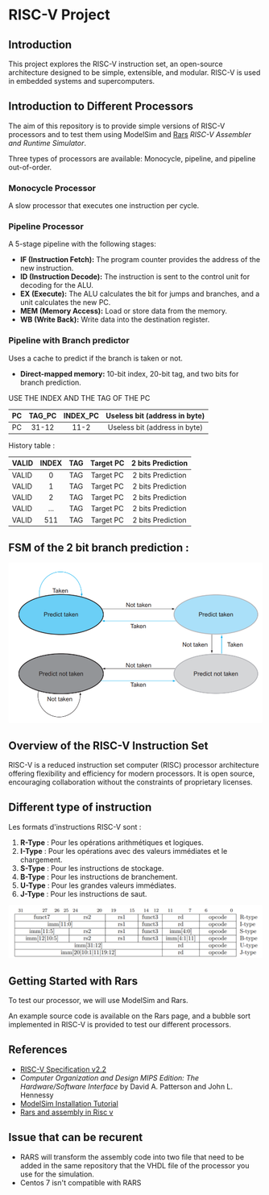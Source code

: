 # RISC-V Project

## Introduction

This project explores the RISC-V instruction set, an open-source architecture designed to be simple, extensible, and modular. RISC-V is used in embedded systems and supercomputers.

## Introduction to Different Processors

The aim of this repository is to provide simple versions of RISC-V processors and to test them using ModelSim and [Rars](https://github.com/TheThirdOne/rars) _RISC-V Assembler and Runtime Simulator_.

Three types of processors are available: Monocycle, pipeline, and pipeline out-of-order.

### Monocycle Processor

A slow processor that executes one instruction per cycle.

### Pipeline Processor

A 5-stage pipeline with the following stages:

- **IF (Instruction Fetch):** The program counter provides the address of the new instruction.
- **ID (Instruction Decode):** The instruction is sent to the control unit for decoding for the ALU.
- **EX (Execute):** The ALU calculates the bit for jumps and branches, and a unit calculates the new PC.
- **MEM (Memory Access):** Load or store data from the memory.
- **WB (Write Back):** Write data into the destination register.

### Pipeline with Branch predictor

Uses a cache to predict if the branch is taken or not.

- **Direct-mapped memory:** 10-bit index, 20-bit tag, and two bits for branch prediction.

USE THE INDEX AND THE TAG OF THE PC

| PC     | TAG_PC| INDEX_PC| Useless bit (address in byte) |
|:-------|:---:|:-----------:|:----------:|
| PC     | 31-12 |  11-2   | Useless bit (address in byte) |

History table : 

|VALID |INDEX| TAG | Target PC | 2 bits Prediction |
|:-------|:---:|:-----------:|:----------:|:----------:|
|VALID |0| TAG | Target PC | 2 bits Prediction |
|VALID |1| TAG | Target PC | 2 bits Prediction |
|VALID |2| TAG | Target PC | 2 bits Prediction |
|VALID |...| TAG | Target PC | 2 bits Prediction |
|VALID | 511 |TAG | Target PC | 2 bits Prediction |


## FSM of the 2 bit branch prediction : 

![Schematic of the 2 bit predictor](https://github.com/RISCeirb/Risc-v-processor/blob/main/Picture/2%20bit%20predictor.png)

## Overview of the RISC-V Instruction Set

RISC-V is a reduced instruction set computer (RISC) processor architecture offering flexibility and efficiency for modern processors. It is open source, encouraging collaboration without the constraints of proprietary licenses.

## Different type of instruction 

Les formats d'instructions RISC-V sont :

1. **R-Type** : Pour les opérations arithmétiques et logiques.
2. **I-Type** : Pour les opérations avec des valeurs immédiates et le chargement.
3. **S-Type** : Pour les instructions de stockage.
4. **B-Type** : Pour les instructions de branchement.
5. **U-Type** : Pour les grandes valeurs immédiates.
6. **J-Type** : Pour les instructions de saut.

![Instruction format](https://github.com/RISCeirb/Risc-v-processor/blob/main/Picture/Instruction%20type.png)


## Getting Started with Rars

To test our processor, we will use ModelSim and Rars.

An example source code is available on the Rars page, and a bubble sort implemented in RISC-V is provided to test our different processors.

## References

- [RISC-V Specification v2.2](https://riscv.org/wp-content/uploads/2017/05/riscv-spec-v2.2.pdf)
- *Computer Organization and Design MIPS Edition: The Hardware/Software Interface* by David A. Patterson and John L. Hennessy
- [ModelSim Installation Tutorial](https://www.youtube.com/watch?v=Ubcm996KKhU)
- [Rars and assembly in Risc v](https://github.com/darnuria/esgi-riscv)

## Issue that can be recurent

- RARS will transform the assembly code into two file that need to be added in the same repository that the VHDL file of the processor you use for the simulation.
- Centos 7 isn't compatible with RARS

